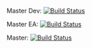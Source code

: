 Master Dev: [![Build Status](http://13.238.107.244:8080/job/seistech_psha_frontend/badge/icon?build=last:${params.ghprbActualCommit=master_dev)](http://13.238.107.244:8080/job/seistech_psha_frontend/)

Master EA: [![Build Status](http://13.238.107.244:8080/job/seistech_psha_frontend/badge/icon?build=last:${params.ghprbActualCommit=master_ea)](http://13.238.107.244:8080/job/seistech_psha_frontend/)

Master: [![Build Status](http://13.238.107.244:8080/job/seistech_psha_frontend/badge/icon?build=last:${params.ghprbActualCommit=master)](http://13.238.107.244:8080/job/seistech_psha_frontend/)
